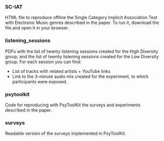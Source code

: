 ### SC-IAT
HTML file to reproduce offline the Single Category Implicit Association Test with Electronic Music genres described in the paper.
To run it, download the file and open it in your browser.

### listening_sessions
PDFs with the list of twenty listening sessions created for the High Diversity group, and the list of twenty listening sessions created for the Low Diversity group. For each session you can find:
- List of tracks with related artists + YouTube links
- Link to the 3-minute audio mix created for the experiment, to which participants were exposed.

### psytoolkit
Code for reproducing with PsyToolKit the surveys and experiments described in the paper.

### surveys
Readable version of the surveys implemented in PsyToolKit.